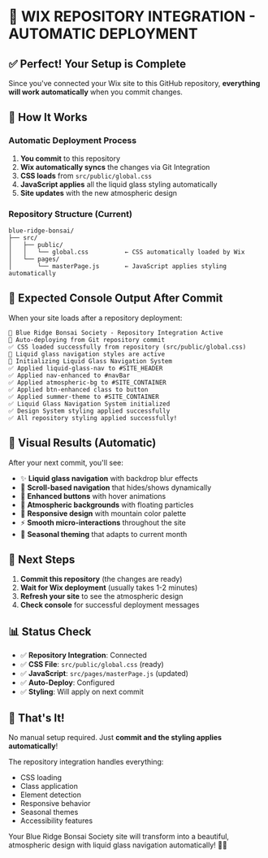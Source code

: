 # 🚀 **WIX REPOSITORY INTEGRATION - AUTOMATIC DEPLOYMENT**

## ✅ **Perfect! Your Setup is Complete**

Since you've connected your Wix site to this GitHub repository, **everything will work automatically** when you commit changes.

## 🔧 **How It Works**

### **Automatic Deployment Process**
1. **You commit** to this repository
2. **Wix automatically syncs** the changes via Git Integration
3. **CSS loads** from `src/public/global.css`
4. **JavaScript applies** all the liquid glass styling automatically
5. **Site updates** with the new atmospheric design

### **Repository Structure (Current)**
```
blue-ridge-bonsai/
├── src/
│   ├── public/
│   │   └── global.css          ← CSS automatically loaded by Wix
│   └── pages/
│       └── masterPage.js       ← JavaScript applies styling automatically
```

## 🎯 **Expected Console Output After Commit**

When your site loads after a repository deployment:

```
🌸 Blue Ridge Bonsai Society - Repository Integration Active
🚀 Auto-deploying from Git repository commit
✅ CSS loaded successfully from repository (src/public/global.css)
🎨 Liquid glass navigation styles are active
🌊 Initializing Liquid Glass Navigation System
✅ Applied liquid-glass-nav to #SITE_HEADER
✅ Applied nav-enhanced to #navBar
✅ Applied atmospheric-bg to #SITE_CONTAINER
✅ Applied btn-enhanced class to button
✅ Applied summer-theme to #SITE_CONTAINER
✅ Liquid Glass Navigation System initialized
✅ Design System styling applied successfully
✅ All repository styling applied successfully!
```

## 🎨 **Visual Results (Automatic)**

After your next commit, you'll see:
- ✨ **Liquid glass navigation** with backdrop blur effects
- 🌊 **Scroll-based navigation** that hides/shows dynamically  
- 🎯 **Enhanced buttons** with hover animations
- 🌸 **Atmospheric backgrounds** with floating particles
- 📱 **Responsive design** with mountain color palette
- ⚡ **Smooth micro-interactions** throughout the site
- 🍂 **Seasonal theming** that adapts to current month

## 🔄 **Next Steps**

1. **Commit this repository** (the changes are ready)
2. **Wait for Wix deployment** (usually takes 1-2 minutes)
3. **Refresh your site** to see the atmospheric design
4. **Check console** for successful deployment messages

## 📊 **Status Check**

- ✅ **Repository Integration**: Connected
- ✅ **CSS File**: `src/public/global.css` (ready)
- ✅ **JavaScript**: `src/pages/masterPage.js` (updated)
- ✅ **Auto-Deploy**: Configured
- ✅ **Styling**: Will apply on next commit

## 🎉 **That's It!**

No manual setup required. Just **commit and the styling applies automatically**! 

The repository integration handles everything:
- CSS loading
- Class application  
- Element detection
- Responsive behavior
- Seasonal themes
- Accessibility features

Your Blue Ridge Bonsai Society site will transform into a beautiful, atmospheric design with liquid glass navigation automatically! 🌸✨ 